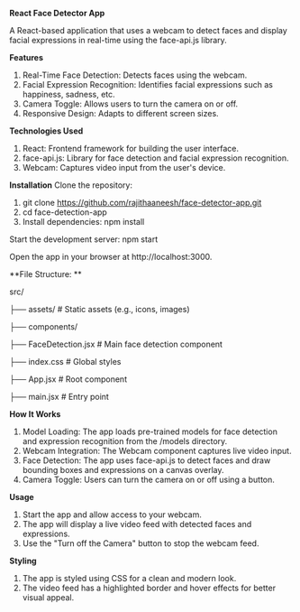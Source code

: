 **React Face Detector App**

A React-based application that uses a webcam to detect faces and display facial expressions in real-time using the face-api.js library.

**Features**
1. Real-Time Face Detection: Detects faces using the webcam.
2. Facial Expression Recognition: Identifies facial expressions such as happiness, sadness, etc.
3. Camera Toggle: Allows users to turn the camera on or off.
4. Responsive Design: Adapts to different screen sizes.

**Technologies Used**
1. React: Frontend framework for building the user interface.
2. face-api.js: Library for face detection and facial expression recognition.
3. Webcam: Captures video input from the user's device.

**Installation**
Clone the repository:

1. git clone https://github.com/rajithaaneesh/face-detector-app.git
2. cd face-detection-app
3. Install dependencies: npm install

Start the development server: npm start

Open the app in your browser at http://localhost:3000.

**File Structure: **

src/ 

  ├── assets/ # Static assets (e.g., icons, images) 
  
  ├── components/ 
  
  ├── FaceDetection.jsx # Main face detection component 
  
  ├── index.css # Global styles 
  
  ├── App.jsx # Root component 
  
  ├── main.jsx # Entry point

**How It Works**

1. Model Loading: The app loads pre-trained models for face detection and expression recognition from the /models directory.
2. Webcam Integration: The Webcam component captures live video input.
3. Face Detection: The app uses face-api.js to detect faces and draw bounding boxes and expressions on a canvas overlay.
4. Camera Toggle: Users can turn the camera on or off using a button.

**Usage**

1. Start the app and allow access to your webcam.
2. The app will display a live video feed with detected faces and expressions.
3. Use the "Turn off the Camera" button to stop the webcam feed.

**Styling**

1. The app is styled using CSS for a clean and modern look.
2. The video feed has a highlighted border and hover effects for better visual appeal.
